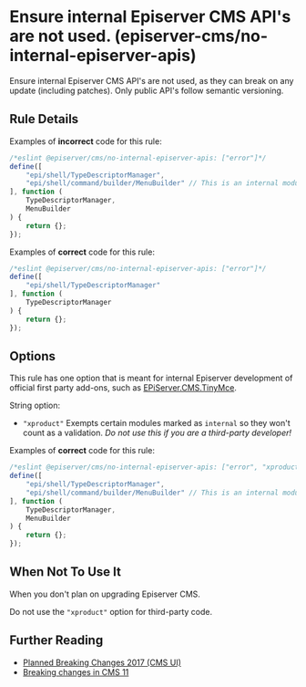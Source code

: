 # Ensure internal Episerver CMS API's are not used. (episerver-cms/no-internal-episerver-apis)

Ensure internal Episerver CMS API's are not used, as they can break on any update (including patches). Only public API's follow semantic versioning.


## Rule Details

Examples of **incorrect** code for this rule:

```js
/*eslint @episerver/cms/no-internal-episerver-apis: ["error"]*/
define([
    "epi/shell/TypeDescriptorManager",
    "epi/shell/command/builder/MenuBuilder" // This is an internal module
], function (
    TypeDescriptorManager,
    MenuBuilder
) {
    return {};
});
```

Examples of **correct** code for this rule:

```js
/*eslint @episerver/cms/no-internal-episerver-apis: ["error"]*/
define([
    "epi/shell/TypeDescriptorManager"
], function (
    TypeDescriptorManager
) {
    return {};
});
```

## Options

This rule has one option that is meant for internal Episerver development of official first party add-ons, such as [EPiServer.CMS.TinyMce](https://nuget.episerver.com/package/?id=EPiServer.CMS.TinyMce).

String option:
* `"xproduct"` Exempts certain modules marked as `internal` so they won't count as a validation. _Do not use this if you are a third-party developer!_

Examples of **correct** code for this rule:
```js
/*eslint @episerver/cms/no-internal-episerver-apis: ["error", "xproduct"]*/
define([
    "epi/shell/TypeDescriptorManager",
    "epi/shell/command/builder/MenuBuilder" // This is an internal module, but is exempted for Episerver first party add-ons.
], function (
    TypeDescriptorManager,
    MenuBuilder
) {
    return {};
});
```

## When Not To Use It

When you don't plan on upgrading Episerver CMS.

Do not use the `"xproduct"` option for third-party code.

## Further Reading

* [Planned Breaking Changes 2017 (CMS UI)](https://world.episerver.com/blogs/Ben-McKernan/Dates/2017/9/planned-breaking-changes-2017-cms-ui/)
* [Breaking changes in CMS 11](https://world.episerver.com/documentation/upgrading/Episerver-CMS/cms-11/breaking-changes-cms-11/)
